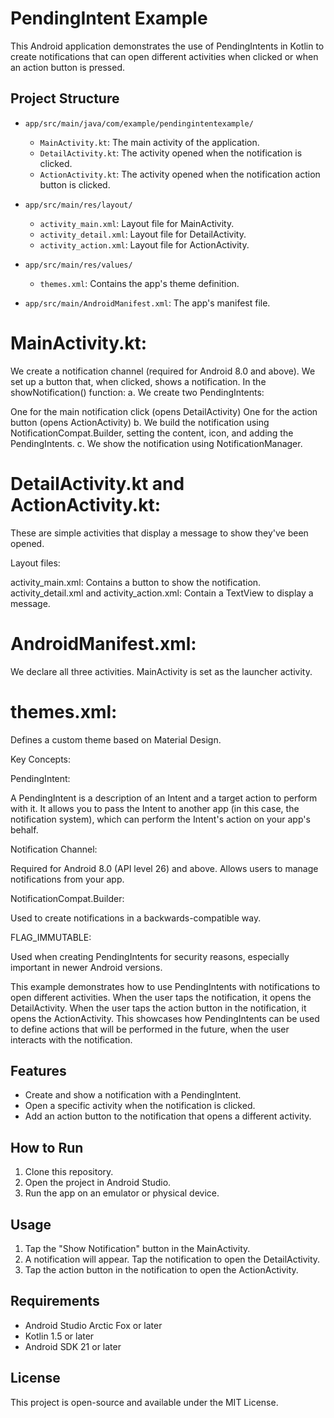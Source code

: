 # PendingIntent Example

This Android application demonstrates the use of PendingIntents in Kotlin to create notifications that can open different activities when clicked or when an action button is pressed.

## Project Structure

- `app/src/main/java/com/example/pendingintentexample/`
  - `MainActivity.kt`: The main activity of the application.
  - `DetailActivity.kt`: The activity opened when the notification is clicked.
  - `ActionActivity.kt`: The activity opened when the notification action button is clicked.

- `app/src/main/res/layout/`
  - `activity_main.xml`: Layout file for MainActivity.
  - `activity_detail.xml`: Layout file for DetailActivity.
  - `activity_action.xml`: Layout file for ActionActivity.

- `app/src/main/res/values/`
  - `themes.xml`: Contains the app's theme definition.

- `app/src/main/AndroidManifest.xml`: The app's manifest file.

# MainActivity.kt:

We create a notification channel (required for Android 8.0 and above).
We set up a button that, when clicked, shows a notification.
In the showNotification() function:
a. We create two PendingIntents:

One for the main notification click (opens DetailActivity)
One for the action button (opens ActionActivity)
b. We build the notification using NotificationCompat.Builder, setting the content, icon, and adding the PendingIntents.
c. We show the notification using NotificationManager.




# DetailActivity.kt and ActionActivity.kt:

These are simple activities that display a message to show they've been opened.


Layout files:

activity_main.xml: Contains a button to show the notification.
activity_detail.xml and activity_action.xml: Contain a TextView to display a message.


# AndroidManifest.xml:

We declare all three activities.
MainActivity is set as the launcher activity.


# themes.xml:

Defines a custom theme based on Material Design.



Key Concepts:

PendingIntent:

A PendingIntent is a description of an Intent and a target action to perform with it.
It allows you to pass the Intent to another app (in this case, the notification system), which can perform the Intent's action on your app's behalf.


Notification Channel:

Required for Android 8.0 (API level 26) and above.
Allows users to manage notifications from your app.


NotificationCompat.Builder:

Used to create notifications in a backwards-compatible way.


FLAG_IMMUTABLE:

Used when creating PendingIntents for security reasons, especially important in newer Android versions.



This example demonstrates how to use PendingIntents with notifications to open different activities. When the user taps the notification, it opens the DetailActivity. When the user taps the action button in the notification, it opens the ActionActivity. This showcases how PendingIntents can be used to define actions that will be performed in the future, when the user interacts with the notification.

## Features

- Create and show a notification with a PendingIntent.
- Open a specific activity when the notification is clicked.
- Add an action button to the notification that opens a different activity.

## How to Run

1. Clone this repository.
2. Open the project in Android Studio.
3. Run the app on an emulator or physical device.

## Usage

1. Tap the "Show Notification" button in the MainActivity.
2. A notification will appear. Tap the notification to open the DetailActivity.
3. Tap the action button in the notification to open the ActionActivity.

## Requirements

- Android Studio Arctic Fox or later
- Kotlin 1.5 or later
- Android SDK 21 or later

## License

This project is open-source and available under the MIT License.
